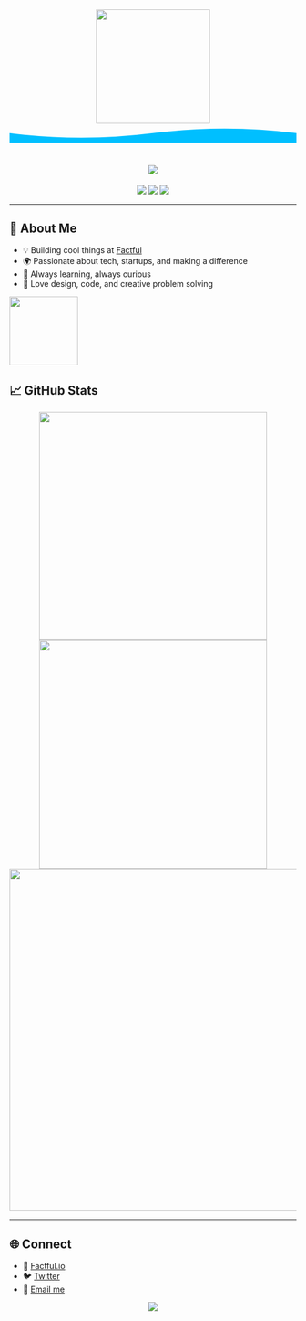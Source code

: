 
<!---
Helloduck1234/Helloduck1234 is a ✨ special ✨ repository because its `README.md` (this file) appears on your GitHub profile.
You can click the Preview link to take a look at your changes.
-->

<div align="center">
  <img src="https://media.giphy.com/media/3o7aD2saalBwwftBIY/giphy.gif" width="200"/>
  
  <!-- Animated SVG Waves -->
  <svg width="100%" height="80" viewBox="0 0 1200 80" fill="none" xmlns="http://www.w3.org/2000/svg">
    <path d="M0 40 Q 300 80 600 40 T 1200 40 V80 H0 V40 Z" fill="#00bfff">
      <animate attributeName="d" dur="4s" repeatCount="indefinite"
        values="M0 40 Q 300 80 600 40 T 1200 40 V80 H0 V40 Z;
                M0 40 Q 300 0 600 40 T 1200 40 V80 H0 V40 Z;
                M0 40 Q 300 80 600 40 T 1200 40 V80 H0 V40 Z"/>
    </path>
  </svg>

  <h1>
    <span>
      <img src="https://readme-typing-svg.demolab.com?font=Fira+Code&size=32&duration=2000&pause=500&color=00BFFF&center=true&vCenter=true&width=440&lines=Hi%2C+I'm+%40Helloduck1234+%F0%9F%A6%86;Co-founder+%40+Factful+%F0%9F%9A%80;Welcome+to+my+profile!"/>
    </span>
  </h1>
  <p>
    <a href="https://github.com/Helloduck1234"><img src="https://img.shields.io/github/followers/Helloduck1234?label=Follow&style=social"/></a>
    <a href="https://factful.io"><img src="https://img.shields.io/badge/Factful-Visit-blue?logo=googlechrome"/></a>
    <a href="mailto:andrew@factful.io"><img src="https://img.shields.io/badge/Email-andrew%40factful.io-green?logo=gmail"/></a>
  </p>
</div>

---


## 🦆 About Me

- 💡 Building cool things at <a href="https://factful.io">Factful</a>
- 🌍 Passionate about tech, startups, and making a difference
- 🧠 Always learning, always curious
- 🎨 Love design, code, and creative problem solving

<img src="https://raw.githubusercontent.com/helloduck1234/helloduck1234/output/duck-walk.gif" width="120"/>


## 📈 GitHub Stats

<div align="center">
  <img src="https://github-readme-stats.vercel.app/api?username=Helloduck1234&show_icons=true&theme=radical" width="400"/>
  <img src="https://github-readme-streak-stats.herokuapp.com/?user=Helloduck1234&theme=radical" width="400"/>
  <img src="https://github-profile-trophy.vercel.app/?username=Helloduck1234&theme=onestar&margin-w=10" width="600"/>
</div>

---


## 🌐 Connect

- 💼 <a href="https://factful.io">Factful.io</a>
- 🐦 <a href="https://twitter.com/Helloduck1234">Twitter</a>
- 📧 <a href="mailto:andrew@factful.io">Email me</a>

<div align="center">
  <img src="https://readme-typing-svg.demolab.com?font=Fira+Code&size=24&duration=2000&pause=500&color=00BFFF&center=true&vCenter=true&width=440&lines=Thanks+for+visiting!+%F0%9F%A6%86"/>
</div>

<!---
Helloduck1234/Helloduck1234 is a ✨ special ✨ repository because its `README.md` (this file) appears on your GitHub profile.
You can click the Preview link to take a look at your changes.
-->
